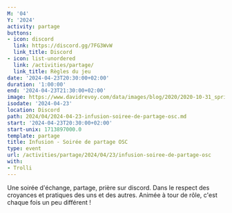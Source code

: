 ```yaml
---
M: '04'
Y: '2024'
activity: partage
buttons:
- icon: discord
  link: https://discord.gg/7FG3WvW
  link_title: Discord
- icon: list-unordered
  link: /activities/partage/
  link_title: Règles du jeu
date: '2024-04-23T20:30:00+02:00'
duration: '1:00:00'
end: '2024-04-23T21:30:00+02:00'
image: https://www.davidrevoy.com/data/images/blog/2020/2020-10-31_spritely_scene.jpg
isodate: '2024-04-23'
location: Discord
path: 2024/04/2024-04-23-infusion-soiree-de-partage-osc.md
start: '2024-04-23T20:30:00+02:00'
start-unix: 1713897000.0
template: partage
title: Infusion - Soirée de partage OSC
type: event
url: /activities/partage/2024/04/23/infusion-soiree-de-partage-osc
with:
- Trolli
---
```

Une soirée d&#39;échange, partage, prière sur discord. Dans le respect des croyances et pratiques des uns et des autres. Animée à tour de rôle, c&#39;est chaque fois un peu différent !